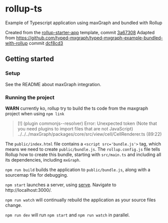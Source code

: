 # rollup-ts

Example of Typescript application using maxGraph  and bundled with Rollup

Created from the [rollup-starter-app](https://github.com/rollup/rollup-starter-app) template, commit [3a67308](https://github.com/rollup/rollup-starter-app/tree/3a67308dc65f2ccd9cbc3e2ce5e3144c304ab1e9)
Adapted from https://github.com/typed-mxgraph/typed-mxgraph-example-bundled-with-rollup commit [dcf8cd3](https://github.com/typed-mxgraph/typed-mxgraph-example-bundled-with-rollup/commit/dcf8cd3164c25c02db3220655b4b17fa8e121081)

## Getting started

### Setup

See the README about maxGraph integration.

<!-- does not work for now
```shell
npm install
```
-->

### Running the project

**WARN** currently ko, rollup try to build the ts code from the maxgraph project when using `npm link`
> [!] (plugin commonjs--resolver) Error: Unexpected token (Note that you need plugins to import files that are not JavaScript)
../../../maxGraph/packages/core/src/view/cell/CellRenderer.ts (89:22)


The `public/index.html` file contains a `<script src='bundle.js'>` tag, which means we need to create `public/bundle.js`.
The `rollup.config.js` file tells Rollup how to create this bundle, starting with `src/main.ts` and including all its dependencies,
including `mxGraph`.

`npm run build` builds the application to `public/bundle.js`, along with a sourcemap file for debugging.

`npm start` launches a server, using [serve](https://github.com/zeit/serve). Navigate to http://localhost:3000/.

`npm run watch` will continually rebuild the application as your source files change.

`npm run dev` will run `npm start` and `npm run watch` in parallel.

